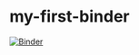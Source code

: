 # my-first-binder

[![Binder](https://mybinder.org/badge_logo.svg)](https://mybinder.org/v2/gh/baadams/my-first-binder/HEAD?labpath=radiosonde.ipynb)
